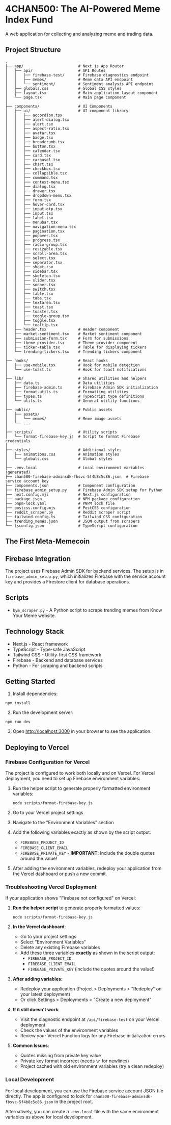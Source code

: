 # 4CHAN500: The AI-Powered Meme Index Fund

A web application for collecting and analyzing meme and trading data.

## Project Structure

```
.
├── app/                        # Next.js App Router
│   ├── api/                    # API Routes
│   │   ├── firebase-test/      # Firebase diagnostics endpoint
│   │   ├── memes/              # Meme data API endpoint
│   │   └── sentiment/          # Sentiment analysis API endpoint
│   ├── globals.css             # Global CSS styles
│   ├── layout.tsx              # Main application layout component
│   └── page.tsx                # Main page component
│
├── components/                 # UI Components
│   ├── ui/                     # UI component library
│   │   ├── accordion.tsx
│   │   ├── alert-dialog.tsx
│   │   ├── alert.tsx
│   │   ├── aspect-ratio.tsx
│   │   ├── avatar.tsx
│   │   ├── badge.tsx
│   │   ├── breadcrumb.tsx
│   │   ├── button.tsx
│   │   ├── calendar.tsx
│   │   ├── card.tsx
│   │   ├── carousel.tsx
│   │   ├── chart.tsx
│   │   ├── checkbox.tsx
│   │   ├── collapsible.tsx
│   │   ├── command.tsx
│   │   ├── context-menu.tsx
│   │   ├── dialog.tsx
│   │   ├── drawer.tsx
│   │   ├── dropdown-menu.tsx
│   │   ├── form.tsx
│   │   ├── hover-card.tsx
│   │   ├── input-otp.tsx
│   │   ├── input.tsx
│   │   ├── label.tsx
│   │   ├── menubar.tsx
│   │   ├── navigation-menu.tsx
│   │   ├── pagination.tsx
│   │   ├── popover.tsx
│   │   ├── progress.tsx
│   │   ├── radio-group.tsx
│   │   ├── resizable.tsx
│   │   ├── scroll-area.tsx
│   │   ├── select.tsx
│   │   ├── separator.tsx
│   │   ├── sheet.tsx
│   │   ├── sidebar.tsx
│   │   ├── skeleton.tsx
│   │   ├── slider.tsx
│   │   ├── sonner.tsx
│   │   ├── switch.tsx
│   │   ├── table.tsx
│   │   ├── tabs.tsx
│   │   ├── textarea.tsx
│   │   ├── toast.tsx
│   │   ├── toaster.tsx
│   │   ├── toggle-group.tsx
│   │   ├── toggle.tsx
│   │   └── tooltip.tsx
│   ├── header.tsx              # Header component
│   ├── market-sentiment.tsx    # Market sentiment component
│   ├── submission-form.tsx     # Form for submissions
│   ├── theme-provider.tsx      # Theme provider component
│   ├── ticker-table.tsx        # Table for displaying tickers
│   └── trending-tickers.tsx    # Trending tickers component
│
├── hooks/                      # React hooks
│   ├── use-mobile.tsx          # Hook for mobile detection
│   └── use-toast.ts            # Hook for toast notifications
│
├── lib/                        # Shared utilities and helpers
│   ├── data.ts                 # Data utilities
│   ├── firebase-admin.ts       # Firebase Admin SDK initialization
│   ├── format-utils.ts         # Formatting utilities
│   ├── types.ts                # TypeScript type definitions
│   └── utils.ts                # General utility functions
│
├── public/                     # Public assets
│   ├── assets/
│   │   └── memes/              # Meme image assets
│   └── ...
│
├── scripts/                    # Utility scripts
│   └── format-firebase-key.js  # Script to format Firebase credentials
│
├── styles/                     # Additional styles
│   ├── animations.css          # Animation styles
│   └── globals.css             # Global styles
│
├── .env.local                  # Local environment variables (generated)
├── chan500-firebase-adminsdk-fbsvc-5f4b8c5c86.json  # Firebase service account key
├── components.json             # Component configuration
├── firebase_admin_setup.py     # Firebase Admin SDK setup for Python
├── next.config.mjs             # Next.js configuration
├── package.json                # NPM package configuration
├── pnpm-lock.yaml              # PNPM lock file
├── postcss.config.mjs          # PostCSS configuration
├── reddit_scraper.py           # Reddit scraper script
├── tailwind.config.ts          # Tailwind CSS configuration
├── trending_memes.json         # JSON output from scrapers
└── tsconfig.json               # TypeScript configuration
```

## The First Meta-Memecoin

## Firebase Integration

The project uses Firebase Admin SDK for backend services. The setup is in `firebase_admin_setup.py`, which initializes Firebase with the service account key and provides a Firestore client for database operations.

## Scripts

- `kym_scraper.py` - A Python script to scrape trending memes from Know Your Meme website.

## Technology Stack

- Next.js - React framework
- TypeScript - Type-safe JavaScript
- Tailwind CSS - Utility-first CSS framework
- Firebase - Backend and database services
- Python - For scraping and backend scripts

## Getting Started

1. Install dependencies:
```
npm install
```

2. Run the development server:
```
npm run dev
```

3. Open [http://localhost:3000](http://localhost:3000) in your browser to see the application.

## Deploying to Vercel

### Firebase Configuration for Vercel

The project is configured to work both locally and on Vercel. For Vercel deployment, you need to set up Firebase environment variables:

1. Run the helper script to generate properly formatted environment variables:
   ```
   node scripts/format-firebase-key.js
   ```

2. Go to your Vercel project settings
3. Navigate to the "Environment Variables" section
4. Add the following variables exactly as shown by the script output:
   - `FIREBASE_PROJECT_ID`
   - `FIREBASE_CLIENT_EMAIL`
   - `FIREBASE_PRIVATE_KEY` - **IMPORTANT**: Include the double quotes around the value!

5. After adding the environment variables, redeploy your application from the Vercel dashboard or push a new commit.

### Troubleshooting Vercel Deployment

If your application shows "Firebase not configured" on Vercel:

1. **Run the helper script** to generate properly formatted values:
   ```
   node scripts/format-firebase-key.js
   ```

2. **In the Vercel dashboard**:
   - Go to your project settings
   - Select "Environment Variables"
   - Delete any existing Firebase variables
   - Add these three variables **exactly** as shown in the script output:
     - `FIREBASE_PROJECT_ID`
     - `FIREBASE_CLIENT_EMAIL`
     - `FIREBASE_PRIVATE_KEY` (include the quotes around the value!)

3. **After adding variables**:
   - Redeploy your application (Project > Deployments > "Redeploy" on your latest deployment)
   - Or click Settings > Deployments > "Create a new deployment" 

4. **If it still doesn't work**:
   - Visit the diagnostic endpoint at `/api/firebase-test` on your Vercel deployment
   - Check the values of the environment variables
   - Review your Vercel Function logs for any Firebase initialization errors

5. **Common Issues**:
   - Quotes missing from private key value
   - Private key format incorrect (needs `\n` for newlines)
   - Project cached with old environment variables (try a clean redeploy)

### Local Development

For local development, you can use the Firebase service account JSON file directly. The app is configured to look for `chan500-firebase-adminsdk-fbsvc-5f4b8c5c86.json` in the project root.

Alternatively, you can create a `.env.local` file with the same environment variables as above for local development. 